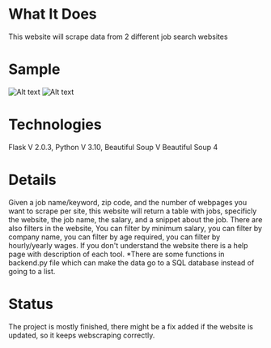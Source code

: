 # What It Does
This website will scrape data from 2 different job search websites

# Sample 
![Alt text](https://user-images.githubusercontent.com/97370250/157504099-6ce49675-f7f9-421c-8c63-e35a6267c6e5.png)
![Alt text](https://user-images.githubusercontent.com/97370250/157504281-8b1253e9-4830-4d5b-bba8-254df8196a3c.png)

# Technologies 
Flask V 2.0.3, Python V 3.10, Beautiful Soup V Beautiful Soup 4

# Details
Given a job name/keyword, zip code, and the number of webpages you want to scrape per site, this website will return a table with jobs, specificly the website, the job name, the salary, and a snippet about the job. 
There are also filters in the website, You can filter by minimum salary, you can filter by company name, you can filter by age required, you can filter by hourly/yearly wages.
If you don't understand the website there is a help page with description of each tool.
*There are some functions in backend.py file which can make the data go to a SQL database instead of going to a list. 

# Status
The project is mostly finished, there might be a fix added if the website is updated, so it keeps webscraping correctly. 
